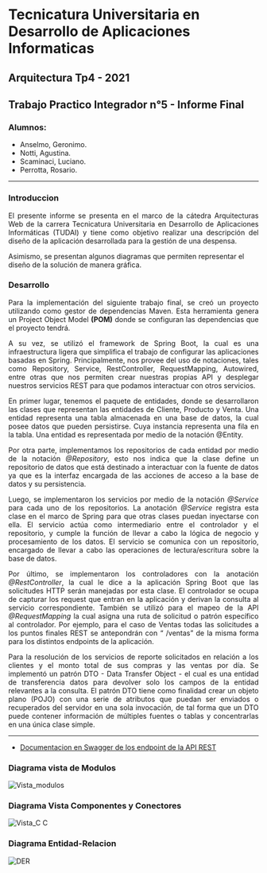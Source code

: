 # Tecnicatura Universitaria en Desarrollo de Aplicaciones Informaticas
## Arquitectura Tp4 - 2021

## Trabajo Practico Integrador n°5 - Informe Final

### Alumnos: 
- Anselmo, Geronimo. 
- Notti, Agustina. 
- Scaminaci, Luciano.
- Perrotta, Rosario.


---
### Introduccion
<p style='text-align: justify;'> El presente informe se presenta en el marco de la cátedra Arquitecturas Web de la carrera Tecnicatura Universitaria en Desarrollo de Aplicaciones Informáticas (TUDAI) y tiene como objetivo realizar una descripción del diseño de la aplicación desarrollada para la gestión de una despensa. 

Asimismo, se presentan algunos diagramas que permiten representar el diseño de la solución de manera gráfica. 


### Desarrollo
<p style='text-align: justify;'>Para la implementación del siguiente trabajo final, se creó un proyecto utilizando como gestor de dependencias Maven. Esta herramienta genera un Project Object Model <strong>(POM)</strong> donde se configuran las dependencias que el proyecto tendrá.

<p style='text-align: justify;'>A su vez, se utilizó el framework de Spring Boot, la cual es una infraestructura ligera que simplifica el trabajo de configurar las aplicaciones basadas en Spring. Principalmente, nos provee del uso de notaciones, tales como Repository, Service, RestController, RequestMapping,  Autowired, entre otras que nos permiten crear nuestras propias API y desplegar nuestros servicios REST para que podamos interactuar con otros servicios. 

<p style='text-align: justify;'>En primer lugar, tenemos el paquete de entidades, donde se desarrollaron las clases que representan las entidades de Cliente, Producto y Venta. Una entidad representa una tabla almacenada en una base de datos, la cual posee datos que pueden persistirse. Cuya instancia representa una fila en la tabla. Una entidad es representada por medio de la notación @Entity.

<p style='text-align: justify;'>Por otra parte, implementamos los repositorios de cada entidad por medio de la notación <span style='font-style: italic;'>@Repository</span>, esto nos indica que la clase define un repositorio de datos que está destinado a interactuar con la fuente de datos ya que es la interfaz encargada de las acciones de acceso a la base de datos y su persistencia. 

<p style='text-align: justify;'>Luego, se implementaron los servicios por medio de la notación <span style='font-style: italic;'>@Service</span> para cada uno de los repositorios. La anotación <span style='font-style: italic;'>@Service</span> registra esta clase en el marco de Spring para que otras clases puedan inyectarse con ella. El servicio actúa como intermediario entre el controlador y el repositorio, y cumple la función de llevar a cabo la lógica de negocio y procesamiento de los datos. El servicio se comunica con un repositorio, encargado de llevar a cabo las operaciones de lectura/escritura sobre la base de datos. 

<p style='text-align: justify;'> 
Por último, se implementaron los controladores con la anotación <span style='font-style: italic;'>@RestController</span>, la cual le dice a la aplicación Spring Boot que las solicitudes HTTP serán manejadas por esta clase. El controlador se ocupa de capturar los request que entran en la aplicación y derivan la consulta al servicio correspondiente. También se utilizó para el mapeo de la API <span style='font-style: italic;'>@RequestMapping</span> la cual asigna una ruta de solicitud o patrón específico al controlador. Por ejemplo,  para el caso de Ventas todas las solicitudes a los puntos finales REST se antepondrán con “ /ventas” de la misma forma para los distintos endpoints de la aplicación. 

<p style='text-align: justify;'> Para la resolución de los servicios de reporte solicitados en relación a  los clientes y el monto total de sus compras y las ventas por día. Se implementó un patrón DTO - Data Transfer Object - el cual es una entidad de transferencia datos para devolver solo los campos de la entidad relevantes a la consulta. El patrón DTO tiene como finalidad crear un objeto plano (POJO) con una serie de atributos que puedan ser enviados o recuperados del servidor en una sola invocación, de tal forma que un DTO puede contener información de múltiples fuentes o tablas y concentrarlas en una única clase simple. 


---

- [Documentacion en Swagger de los endpoint de la API REST](https://tudai-arqui-tp5.herokuapp.com/swagger-ui/)


### Diagrama vista de Modulos
![Vista_modulos](https://user-images.githubusercontent.com/52261739/143509340-34745fa5-e024-4590-b4d5-881edd1b63e6.jpg)

### Diagrama Vista Componentes y Conectores
![Vista_C C](https://user-images.githubusercontent.com/52261739/143509401-46da8421-1f00-4816-9393-28e6453dfb25.jpeg)
  
### Diagrama Entidad-Relacion
![DER](https://user-images.githubusercontent.com/52261739/143509414-37163bd3-643a-43f9-9c13-9935c02224ef.jpg)


